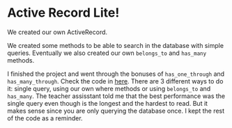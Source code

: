 # Active Record Lite!

We created our own ActiveRecord.

We created some methods to be able to search in the database with simple queries.
Eventually we also created our own `belongs_to` and `has_many` methods.

I finished the project and went through the bonuses of `has_one_through` and `has_many_through`. Check the code in 
[here](https://github.com/lmuntaner/own_activerecord/blob/master/lib/04_associatable2.rb). There are 3 different ways to do it: single query, using our own where methods or using `belongs_to` and `has_many`. The teacher assisstant told me that the best performance was the single query even though is the longest and the hardest to read. But it makes sense since you are only querying the database once. I kept the rest of the code as a reminder.
